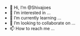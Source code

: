 - 👋 Hi, I’m @Shivajoes
- 👀 I’m interested in ...
- 🌱 I’m currently learning ...
- 💞️ I’m looking to collaborate on ...
- 📫 How to reach me ...

<!---
Shivajoes/Shivajoes is a ✨ special ✨ repository because its `README.md` (this file) appears on your GitHub profile.
You can click the Preview link to take a look at your changes.
--->
